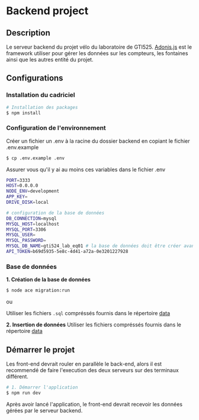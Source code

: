 # Backend project

## Description
Le serveur backend du projet vélo du laboratoire de GTI525. [Adonis.js](https://adonisjs.com/) est le framework utiliser pour gérer les données sur les compteurs, les fontaines ainsi que les autres entité du projet.


## Configurations

### Installation du cadriciel
```sh
# Installation des packages
$ npm install
```

### Configuration de l'environnement
Créer un fichier un .env à la racine du dossier backend en copiant le fichier .env.example
```sh
$ cp .env.example .env
```

Assurer vous qu'il y ai au moins ces variables dans le fichier .env
```bash
PORT=3333
HOST=0.0.0.0
NODE_ENV=development
APP_KEY=
DRIVE_DISK=local

# configuration de la base de données
DB_CONNECTION=mysql
MYSQL_HOST=localhost
MYSQL_PORT=3306
MYSQL_USER=
MYSQL_PASSWORD=
MYSQL_DB_NAME=gti524_lab_eq01 # la base de données doit être créer avant le démarrage de l'application
API_TOKEN=b69d5935-5e8c-4d41-a72a-0e3201227928

```

### Base de données

**1. Création de la base de données**
```sh
$ node ace migration:run
```
ou

Utiliser les fichiers `.sql` compréssés fournis dans le répertoire [data](./data)

**2. Insertion de données**
Utiliser les fichiers compréssés fournis dans le répertoire [data](./data)


## Démarrer le projet

Les front-end devrait rouler en parallèle le back-end, alors il est recommendé de faire l'execution des deux serveurs sur des terminaux différent.


```sh
# 1. Démarrer l'application
$ npm run dev
```

Après avoir lancé l'application, le front-end devrait recevoir les données gérées par le serveur backend.
